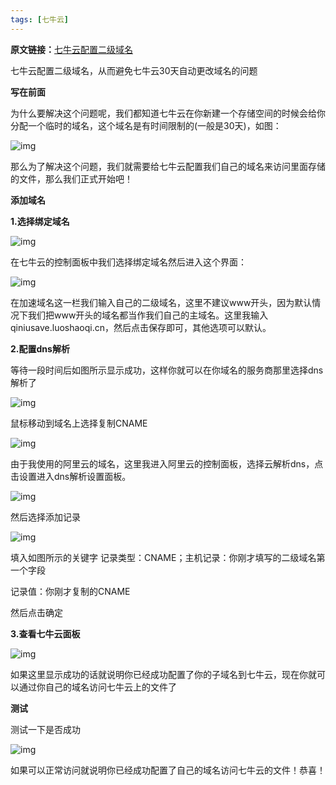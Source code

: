 ```yaml
---
tags: [七牛云]
---
```


**原文链接：**[七牛云配置二级域名](https://blog.csdn.net/sxdcfb/article/details/90748918)

七牛云配置二级域名，从而避免七牛云30天自动更改域名的问题

**写在前面**

为什么要解决这个问题呢，我们都知道七牛云在你新建一个存储空间的时候会给你分配一个临时的域名，这个域名是有时间限制的(一般是30天)，如图：

![img](http://picture.zyuhn.top/myblog/七牛云使用/20200123030730-478663.png)

那么为了解决这个问题，我们就需要给七牛云配置我们自己的域名来访问里面存储的文件，那么我们正式开始吧！



**添加域名**

**1.选择绑定域名**

![img](http://picture.zyuhn.top/myblog/七牛云使用/20200123030731-18639.png)



在七牛云的控制面板中我们选择绑定域名然后进入这个界面：

![img](http://picture.zyuhn.top/myblog/七牛云使用/20200123030729-888926.png)



在加速域名这一栏我们输入自己的二级域名，这里不建议www开头，因为默认情况下我们把www开头的域名都当作我们自己的主域名。这里我输入qiniusave.luoshaoqi.cn，然后点击保存即可，其他选项可以默认。



**2.配置dns解析**

等待一段时间后如图所示显示成功，这样你就可以在你域名的服务商那里选择dns解析了

![img](http://picture.zyuhn.top/myblog/七牛云使用/20200123030736-971541.png)



鼠标移动到域名上选择复制CNAME

![img](http://picture.zyuhn.top/myblog/七牛云使用/20200123030728-487771.png)

由于我使用的阿里云的域名，这里我进入阿里云的控制面板，选择云解析dns，点击设置进入dns解析设置面板。

![img](http://picture.zyuhn.top/myblog/七牛云使用/20200123030738-661150.png)

然后选择添加记录

![img](http://picture.zyuhn.top/myblog/七牛云使用/20200123030822-8800.png)

填入如图所示的关键字 记录类型：CNAME；主机记录：你刚才填写的二级域名第一个字段

记录值：你刚才复制的CNAME

然后点击确定



**3.查看七牛云面板**

![img](http://picture.zyuhn.top/myblog/七牛云使用/20200123030727-16621.png)



如果这里显示成功的话就说明你已经成功配置了你的子域名到七牛云，现在你就可以通过你自己的域名访问七牛云上的文件了



**测试**

测试一下是否成功

![img](http://picture.zyuhn.top/myblog/七牛云使用/20200123030743-591682.png)





如果可以正常访问就说明你已经成功配置了自己的域名访问七牛云的文件！恭喜！

